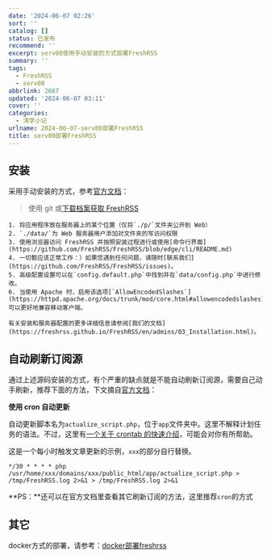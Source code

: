 ```yaml
---
date: '2024-06-07 02:26'
sort: ''
catalog: []
status: 已发布
recommend: ''
excerpt: serv00使用手动安装的方式部署FreshRSS
summary: ''
tags:
  - FreshRSS
  - serv00
abbrlink: 2667
updated: '2024-06-07 03:11'
cover: ''
categories:
  - 清学小记
urlname: 2024-06-07-serv00部署FreshRSS
title: serv00部署FreshRSS
---
```


## 安装


采用手动安装的方式，参考[官方文档](https://github.com/FreshRSS/FreshRSS?tab=readme-ov-file#manual-install)：


> 使用 git 或[下载档案获取 FreshRSS](https://github.com/FreshRSS/FreshRSS/archive/latest.zip)

	1. 将应用程序放在服务器上的某个位置（仅将`./p/`文件夹公开到 Web）
	2. `./data/`为 Web 服务器用户添加对文件夹的写访问权限
	3. 使用浏览器访问 FreshRSS 并按照安装过程进行或使用[命令行界面](https://github.com/FreshRSS/FreshRSS/blob/edge/cli/README.md)
	4. 一切都应该正常工作：）如果您遇到任何问题，请随时[联系我们](https://github.com/FreshRSS/FreshRSS/issues)。
	5. 高级配置设置可以在`config.default.php`中找到并在`data/config.php`中进行修改。
	6. 当使用 Apache 时，启用该选项[`AllowEncodedSlashes`](https://httpd.apache.org/docs/trunk/mod/core.html#allowencodedslashes)可以更好地兼容移动客户端。

	有关安装和服务器配置的更多详细信息请参阅[我们的文档](https://freshrss.github.io/FreshRSS/en/admins/03_Installation.html)。


## 自动刷新订阅源


通过上述源码安装的方式，有个严重的缺点就是不能自动刷新订阅源，需要自己动手刷新，推荐下面的方法，下文摘自[官方文档](https://freshrss.github.io/FreshRSS/en/users/09_refreshing_feeds.html#automatic-update-with-cron)：


**使用 cron 自动更新**


自动更新脚本名为`actualize_script.php`，位于`app`文件夹中。这里不解释计划任务的语法。不过，这里有[一个关于 crontab 的快速介绍](http://www.adminschoice.com/crontab-quick-reference/)，可能会对你有所帮助。


这是一个每小时触发文章更新的示例，`xxx`的部分自行替换。


```text
*/30 * * * * php /usr/home/xxx/domains/xxx/public_html/app/actualize_script.php > /tmp/FreshRSS.log 2>&1 > /tmp/FreshRSS.log 2>&1
```


**PS：**还可以在官方文档里查看其它刷新订阅的方法，这里推荐`cron`的方式


## 其它


docker方式的部署，请参考：[docker部署freshrss](https://www.bmqy.net/2648.html)

